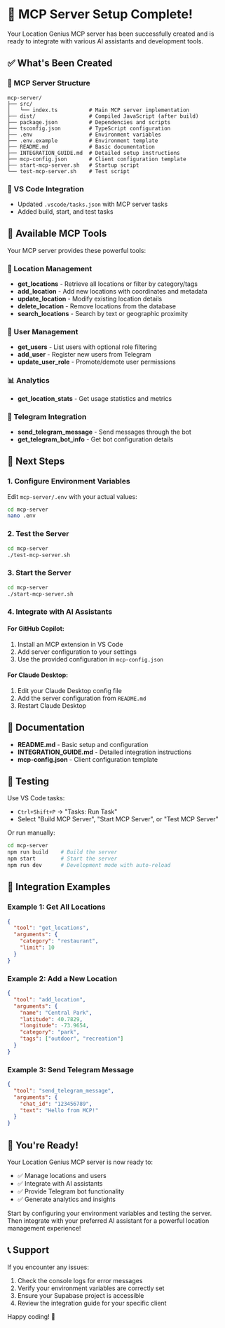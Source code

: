 # 🚀 MCP Server Setup Complete!

Your Location Genius MCP server has been successfully created and is ready to integrate with various AI assistants and development tools.

## ✅ What's Been Created

### 📁 MCP Server Structure
```
mcp-server/
├── src/
│   └── index.ts          # Main MCP server implementation
├── dist/                 # Compiled JavaScript (after build)
├── package.json          # Dependencies and scripts
├── tsconfig.json         # TypeScript configuration
├── .env                  # Environment variables
├── .env.example          # Environment template
├── README.md             # Basic documentation
├── INTEGRATION_GUIDE.md  # Detailed setup instructions
├── mcp-config.json       # Client configuration template
├── start-mcp-server.sh   # Startup script
└── test-mcp-server.sh    # Test script
```

### 🔧 VS Code Integration
- Updated `.vscode/tasks.json` with MCP server tasks
- Added build, start, and test tasks

## 🎯 Available MCP Tools

Your MCP server provides these powerful tools:

### 📍 Location Management
- **get_locations** - Retrieve all locations or filter by category/tags
- **add_location** - Add new locations with coordinates and metadata
- **update_location** - Modify existing location details
- **delete_location** - Remove locations from the database
- **search_locations** - Search by text or geographic proximity

### 👥 User Management
- **get_users** - List users with optional role filtering
- **add_user** - Register new users from Telegram
- **update_user_role** - Promote/demote user permissions

### 📊 Analytics
- **get_location_stats** - Get usage statistics and metrics

### 🤖 Telegram Integration
- **send_telegram_message** - Send messages through the bot
- **get_telegram_bot_info** - Get bot configuration details

## 🔐 Next Steps

### 1. Configure Environment Variables
Edit `mcp-server/.env` with your actual values:
```bash
cd mcp-server
nano .env
```

### 2. Test the Server
```bash
cd mcp-server
./test-mcp-server.sh
```

### 3. Start the Server
```bash
cd mcp-server
./start-mcp-server.sh
```

### 4. Integrate with AI Assistants

#### For GitHub Copilot:
1. Install an MCP extension in VS Code
2. Add server configuration to your settings
3. Use the provided configuration in `mcp-config.json`

#### For Claude Desktop:
1. Edit your Claude Desktop config file
2. Add the server configuration from `README.md`
3. Restart Claude Desktop

## 📖 Documentation

- **README.md** - Basic setup and configuration
- **INTEGRATION_GUIDE.md** - Detailed integration instructions
- **mcp-config.json** - Client configuration template

## 🧪 Testing

Use VS Code tasks:
- `Ctrl+Shift+P` → "Tasks: Run Task"
- Select "Build MCP Server", "Start MCP Server", or "Test MCP Server"

Or run manually:
```bash
cd mcp-server
npm run build    # Build the server
npm start        # Start the server
npm run dev      # Development mode with auto-reload
```

## 🔗 Integration Examples

### Example 1: Get All Locations
```json
{
  "tool": "get_locations",
  "arguments": {
    "category": "restaurant",
    "limit": 10
  }
}
```

### Example 2: Add a New Location
```json
{
  "tool": "add_location",
  "arguments": {
    "name": "Central Park",
    "latitude": 40.7829,
    "longitude": -73.9654,
    "category": "park",
    "tags": ["outdoor", "recreation"]
  }
}
```

### Example 3: Send Telegram Message
```json
{
  "tool": "send_telegram_message",
  "arguments": {
    "chat_id": "123456789",
    "text": "Hello from MCP!"
  }
}
```

## 🎉 You're Ready!

Your Location Genius MCP server is now ready to:
- ✅ Manage locations and users
- ✅ Integrate with AI assistants
- ✅ Provide Telegram bot functionality
- ✅ Generate analytics and insights

Start by configuring your environment variables and testing the server. Then integrate with your preferred AI assistant for a powerful location management experience!

## 📞 Support

If you encounter any issues:
1. Check the console logs for error messages
2. Verify your environment variables are correctly set
3. Ensure your Supabase project is accessible
4. Review the integration guide for your specific client

Happy coding! 🚀

